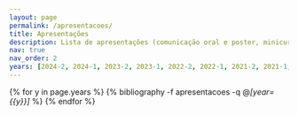 ```yaml
---
layout: page
permalink: /apresentacoes/
title: Apresentações
description: Lista de apresentações (comunicação oral e poster, minicursos, oficinas e palestras) do professor Mario Lemes.
nav: true
nav_order: 2
years: [2024-2, 2024-1, 2023-2, 2023-1, 2022-2, 2022-1, 2021-2, 2021-1, 2020-2, 2020-1,2019-2, 2019-1, 2018-2, 2018-1, 2017-2, 2017-1, 2016-2, 2016-1, 2015-2, 2015-1, 2014-2, 2014-1, 2013-2]
---
```


<div class="publications">

{% for y in page.years  %}
  {% bibliography -f apresentacoes -q @*[year={{y}}]* %}
{% endfor %}

</div>